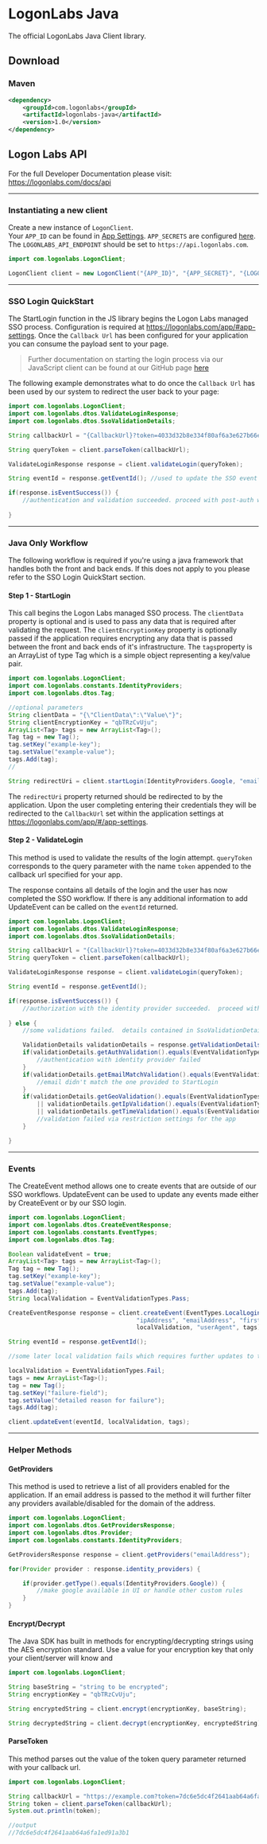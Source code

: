 # LogonLabs Java
The official LogonLabs Java Client library.

## Download
### Maven
```xml
<dependency>
    <groupId>com.logonlabs</groupId>
    <artifactId>logonlabs-java</artifactId>
    <version>1.0</version>
</dependency>
```

## Logon Labs API
For the full Developer Documentation please visit: https://logonlabs.com/docs/api

---
### Instantiating a new client

Create a new instance of `LogonClient`.  
Your `APP_ID` can be found in [App Settings](https://logonlabs.com/app/#/app-settings).
`APP_SECRETS` are configured [here](https://logonlabs.com/app/#/app-secrets).
The `LOGONLABS_API_ENDPOINT` should be set to `https://api.logonlabs.com`.
```java
import com.logonlabs.LogonClient;

LogonClient client = new LogonClient("{APP_ID}", "{APP_SECRET}", "{LOGONLABS_API_ENDPOINT}");
```
---
### SSO Login QuickStart

The StartLogin function in the JS library begins the Logon Labs managed SSO process.  Configuration is required at https://logonlabs.com/app/#app-settings.  Once the `Callback Url` has been configured for your application you can consume the payload sent to your page.

>Further documentation on starting the login process via our JavaScript client can be found at our GitHub page [here](https://github.com/logonlabs/logonlabs-js)

The following example demonstrates what to do once the `Callback Url` has been used by our system to redirect the user back to your page:

```java
import com.logonlabs.LogonClient;
import com.logonlabs.dtos.ValidateLoginResponse;
import com.logonlabs.dtos.SsoValidationDetails;

String callbackUrl = "{CallbackUrl}?token=4033d32b8e334f80af6a3e627b66e640";

String queryToken = client.parseToken(callbackUrl);

ValidateLoginResponse response = client.validateLogin(queryToken);

String eventId = response.getEventId(); //used to update the SSO event later via UpdateEvent

if(response.isEventSuccess()) {
    //authentication and validation succeeded. proceed with post-auth workflows for your system
    
}

```
---
### Java Only Workflow
The following workflow is required if you're using a java framework that handles both the front and back ends.  If this does not apply to you please refer to the SSO Login QuickStart section.
#### Step 1 - StartLogin
This call begins the Logon Labs managed SSO process.  The `clientData` property is optional and is used to pass any data that is required after validating the request.  The `clientEncryptionKey` property is optionally passed if the application requires encrypting any data that is passed between the front and back ends of it's infrastructure. The `tags`property is an ArrayList of type Tag which is a simple object representing a key/value pair.

```java
import com.logonlabs.LogonClient;
import com.logonlabs.constants.IdentityProviders;
import com.logonlabs.dtos.Tag;

//optional parameters
String clientData = "{\"ClientData\":\"Value\"}";
String clientEncryptionKey = "qbTRzCvUju";
ArrayList<Tag> tags = new ArrayList<Tag>();
Tag tag = new Tag();
tag.setKey("example-key");
tag.setValue("example-value");
tags.Add(tag);
//

String redirectUri = client.startLogin(IdentityProviders.Google, "emailAddress", clientData, clientEncryptionKey, tags);
```
The `redirectUri` property returned should be redirected to by the application.  Upon the user completing entering their credentials they will be redirected to the `CallbackUrl` set within the application settings at https://logonlabs.com/app/#/app-settings.
&nbsp;
#### Step 2 - ValidateLogin
This method is used to validate the results of the login attempt.  `queryToken` corresponds to the query parameter with the name `token` appended to the callback url specified for your app.

The response contains all details of the login and the user has now completed the SSO workflow.  If there is any additional information to add UpdateEvent can be called on the `eventId` returned.
```java
import com.logonlabs.LogonClient;
import com.logonlabs.dtos.ValidateLoginResponse;
import com.logonlabs.dtos.SsoValidationDetails;

String callbackUrl = "{CallbackUrl}?token=4033d32b8e334f80af6a3e627b66e640";
String queryToken = client.parseToken(callbackUrl);

ValidateLoginResponse response = client.validateLogin(queryToken);

String eventId = response.getEventId();

if(response.isEventSuccess()) {
    //authorization with the identity provider succeeded.  proceed with your system's workflows...
    
} else {
    //some validations failed.  details contained in SsoValidationDetails object.

    ValidationDetails validationDetails = response.getValidationDetails();
    if(validationDetails.getAuthValidation().equals(EventValidationTypes.Fail)) {
        //authentication with identity provider failed
    }
    if(validationDetails.getEmailMatchValidation().equals(EventValidationTypes.Fail)) {
        //email didn't match the one provided to StartLogin
    }
    if(validationDetails.getGeoValidation().equals(EventValidationTypes.Fail) 
        || validationDetails.getIpValidation().equals(EventValidationTypes.Fail) 
        || validationDetails.getTimeValidation().equals(EventValidationTypes.Fail)) {
        //validation failed via restriction settings for the app
    }

}

```
---
### Events
The CreateEvent method allows one to create events that are outside of our SSO workflows.  UpdateEvent can be used to update any events made either by CreateEvent or by our SSO login.
```java
import com.logonlabs.LogonClient;
import com.logonlabs.dtos.CreateEventResponse;
import com.logonlabs.constants.EventTypes;
import com.logonlabs.dtos.Tag;

Boolean validateEvent = true;
ArrayList<Tag> tags = new ArrayList<Tag>();
Tag tag = new Tag();
tag.setKey("example-key");
tag.setValue("example-value");
tags.Add(tag);
String localValidation = EventValidationTypes.Pass;

CreateEventResponse response = client.createEvent(EventTypes.LocalLogin, validateEvent, 
                                    "ipAddress", "emailAddress", "firstName", "lastName", 
                                    localValidation, "userAgent", tags);

String eventId = response.getEventId();

//some later local validation fails which requires further updates to the event...

localValidation = EventValidationTypes.Fail;
tags = new ArrayList<Tag>();
tag = new Tag();
tag.setKey("failure-field");
tag.setValue("detailed reason for failure");
tags.Add(tag);

client.updateEvent(eventId, localValidation, tags);
```

---
### Helper Methods
#### GetProviders
This method is used to retrieve a list of all providers enabled for the application.
If an email address is passed to the method it will further filter any providers available/disabled for the domain of the address.
```java
import com.logonlabs.LogonClient;
import com.logonlabs.dtos.GetProvidersResponse;
import com.logonlabs.dtos.Provider;
import com.logonlabs.constants.IdentityProviders;

GetProvidersResponse response = client.getProviders("emailAddress");

for(Provider provider : response.identity_providers) {

    if(provider.getType().equals(IdentityProviders.Google)) {
        //make google available in UI or handle other custom rules
    }
}
```

#### Encrypt/Decrypt
The Java SDK has built in methods for encrypting/decrypting strings using the AES encryption standard.  Use a value for your encryption key that only your client/server will know and 
```java
import com.logonlabs.LogonClient;

String baseString = "string to be encrypted";
String encryptionKey = "qbTRzCvUju";

String encryptedString = client.encrypt(encryptionKey, baseString);

String decryptedString = client.decrypt(encryptionKey, encryptedString);
```

#### ParseToken
This method parses out the value of the token query parameter returned with your callback url.
```java
import com.logonlabs.LogonClient;

String callbackUrl = "https://example.com?token=7dc6e5dc4f2641aab64a6fa1ed91a3b1";
String token = client.parseToken(callbackUrl);
System.out.println(token);

//output
//7dc6e5dc4f2641aab64a6fa1ed91a3b1
```
